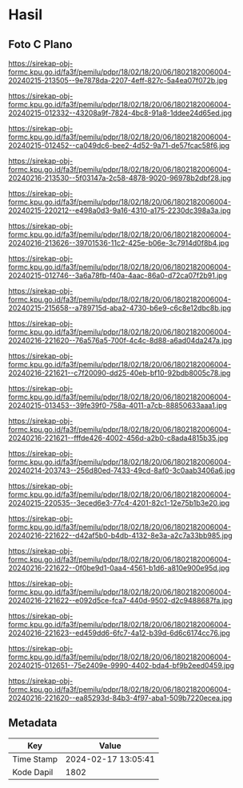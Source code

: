 # Hasil

## Foto C Plano

https://sirekap-obj-formc.kpu.go.id/fa3f/pemilu/pdpr/18/02/18/20/06/1802182006004-20240215-213505--9e7878da-2207-4eff-827c-5a4ea07f072b.jpg

https://sirekap-obj-formc.kpu.go.id/fa3f/pemilu/pdpr/18/02/18/20/06/1802182006004-20240215-012332--43208a9f-7824-4bc8-91a8-1ddee24d65ed.jpg

https://sirekap-obj-formc.kpu.go.id/fa3f/pemilu/pdpr/18/02/18/20/06/1802182006004-20240215-012452--ca049dc6-bee2-4d52-9a71-de57fcac58f6.jpg

https://sirekap-obj-formc.kpu.go.id/fa3f/pemilu/pdpr/18/02/18/20/06/1802182006004-20240216-213530--5f03147a-2c58-4878-9020-96978b2dbf28.jpg

https://sirekap-obj-formc.kpu.go.id/fa3f/pemilu/pdpr/18/02/18/20/06/1802182006004-20240215-220212--e498a0d3-9a16-4310-a175-2230dc398a3a.jpg

https://sirekap-obj-formc.kpu.go.id/fa3f/pemilu/pdpr/18/02/18/20/06/1802182006004-20240216-213626--39701536-11c2-425e-b06e-3c7914d0f8b4.jpg

https://sirekap-obj-formc.kpu.go.id/fa3f/pemilu/pdpr/18/02/18/20/06/1802182006004-20240215-012746--3a6a78fb-f40a-4aac-86a0-d72ca07f2b91.jpg

https://sirekap-obj-formc.kpu.go.id/fa3f/pemilu/pdpr/18/02/18/20/06/1802182006004-20240215-215658--a789715d-aba2-4730-b6e9-c6c8e12dbc8b.jpg

https://sirekap-obj-formc.kpu.go.id/fa3f/pemilu/pdpr/18/02/18/20/06/1802182006004-20240216-221620--76a576a5-700f-4c4c-8d88-a6ad04da247a.jpg

https://sirekap-obj-formc.kpu.go.id/fa3f/pemilu/pdpr/18/02/18/20/06/1802182006004-20240216-221621--c7f20090-dd25-40eb-bf10-92bdb8005c78.jpg

https://sirekap-obj-formc.kpu.go.id/fa3f/pemilu/pdpr/18/02/18/20/06/1802182006004-20240215-013453--39fe39f0-758a-4011-a7cb-88850633aaa1.jpg

https://sirekap-obj-formc.kpu.go.id/fa3f/pemilu/pdpr/18/02/18/20/06/1802182006004-20240216-221621--fffde426-4002-456d-a2b0-c8ada4815b35.jpg

https://sirekap-obj-formc.kpu.go.id/fa3f/pemilu/pdpr/18/02/18/20/06/1802182006004-20240214-203743--256d80ed-7433-49cd-8af0-3c0aab3406a6.jpg

https://sirekap-obj-formc.kpu.go.id/fa3f/pemilu/pdpr/18/02/18/20/06/1802182006004-20240215-220535--3eced6e3-77c4-4201-82c1-12e75b1b3e20.jpg

https://sirekap-obj-formc.kpu.go.id/fa3f/pemilu/pdpr/18/02/18/20/06/1802182006004-20240216-221622--d42af5b0-b4db-4132-8e3a-a2c7a33bb985.jpg

https://sirekap-obj-formc.kpu.go.id/fa3f/pemilu/pdpr/18/02/18/20/06/1802182006004-20240216-221622--0f0be9d1-0aa4-4561-b1d6-a810e900e95d.jpg

https://sirekap-obj-formc.kpu.go.id/fa3f/pemilu/pdpr/18/02/18/20/06/1802182006004-20240216-221622--e092d5ce-fca7-440d-9502-d2c9488687fa.jpg

https://sirekap-obj-formc.kpu.go.id/fa3f/pemilu/pdpr/18/02/18/20/06/1802182006004-20240216-221623--ed459dd6-6fc7-4a12-b39d-6d6c6174cc76.jpg

https://sirekap-obj-formc.kpu.go.id/fa3f/pemilu/pdpr/18/02/18/20/06/1802182006004-20240215-012651--75e2409e-9990-4402-bda4-bf9b2eed0459.jpg

https://sirekap-obj-formc.kpu.go.id/fa3f/pemilu/pdpr/18/02/18/20/06/1802182006004-20240216-221620--ea85293d-84b3-4f97-aba1-509b7220ecea.jpg


## Metadata

| Key        | Value               |
| ---------- | ------------------- |
| Time Stamp | 2024-02-17 13:05:41 |
| Kode Dapil | 1802                |



